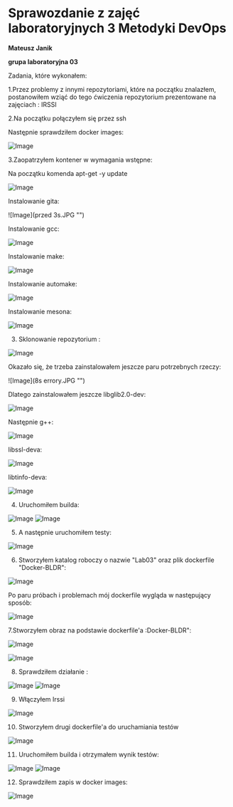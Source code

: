 <h1>Sprawozdanie z zajęć laboratoryjnych 3 Metodyki DevOps</h1>
<strong>Mateusz Janik</strong>

<strong>grupa laboratoryjna 03</strong>

Zadania, które wykonałem:

1.Przez problemy z innymi repozytoriami, które na początku znalazłem, postanowiłem wziąć do tego ćwiczenia repozytorium prezentowane na zajęciach : IRSSI

2.Na początku połączyłem się przez ssh

Następnie sprawdziłem docker images:

![Image](1s.JPG "docker images")

3.Zaopatrzyłem kontener w wymagania wstępne:

Na początku komenda apt-get -y update

![Image](2s.JPG "")

Instalowanie gita:

![Image](przed 3s.JPG "")

Instalowanie gcc:

![Image](3s.JPG "")

Instalowanie make:

![Image](4s.JPG "")

Instalowanie automake:

![Image](5s.JPG "")

Instalowanie mesona:

![Image](6s.JPG "")

3. Sklonowanie repozytorium :

![Image](7s.JPG "")

Okazało się, że trzeba zainstalowałem jeszcze paru potrzebnych rzeczy:

![Image](8s errory.JPG "")

Dlatego zainstalowałem jeszcze libglib2.0-dev:

![Image](9s.JPG "")

Następnie g++:

![Image](10s.JPG "")

libssl-deva: 

![Image](11s.JPG "")

libtinfo-deva:

![Image](12s.JPG "")

4. Uruchomiłem builda:

![Image](13s.JPG "")
![Image](14s.JPG "")

5. A następnie uruchomiłem testy:

![Image](15s.JPG "")

6. Stworzyłem katalog roboczy o nazwie "Lab03" oraz plik dockerfile "Docker-BLDR": 

![Image](16s.JPG "")

Po paru próbach i problemach mój dockerfile wygląda w następujący sposób:

![Image](21s.JPG "")

7.Stworzyłem obraz na podstawie dockerfile'a :Docker-BLDR":

![Image](19s.JPG "")

![Image](20s.JPG "")

8. Sprawdziłem działanie :

![Image](22s.JPG "")
![Image](23s.JPG "")

9. Włączyłem Irssi

![Image](24s.JPG "")

10. Stworzyłem drugi dockerfile'a do uruchamiania testów

![Image](25s.JPG "")

11. Uruchomiłem builda i otrzymałem wynik testów:

![Image](26.JPG "")
![Image](27s.JPG "")

12. Sprawdziłem zapis w docker images:

![Image](28s.JPG "")
